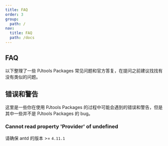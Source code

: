 ```yaml
---
title: FAQ
order: 3
group:
  path: /
nav:
  title: FAQ
  path: /docs
---
```


## FAQ

以下整理了一些 PJtools Packages 常见问题和官方答复，在提问之前建议找找有没有类似的问题。

## 错误和警告

这里是一些你在使用 PJtools Packages 的过程中可能会遇到的错误和警告，但是其中一些并不是 PJtools Packages 的 bug。

### Cannot read property 'Provider' of undefined

请确保 antd 的版本 >= `4.11.1`

